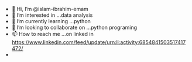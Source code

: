 - 👋 Hi, I’m @islam-ibrahim-emam
- 👀 I’m interested in ...data analysis 
- 🌱 I’m currently learning ...python 
- 💞️ I’m looking to collaborate on ...python programing 
- 📫 How to reach me ...on linked in https://www.linkedin.com/feed/update/urn:li:activity:6854841503517417472/
-  

<!---
islam-ibrahim-emam/islam-ibrahim-emam is a ✨ special ✨ repository because its `README.md` (this file) appears on your GitHub profile.
You can click the Preview link to take a look at your changes.
--->
